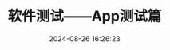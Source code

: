 ---
title: 软件测试——App测试篇
date: 2024-08-26 16:26:23
index_img: ../images/./软件测试/test01.png
tags: 软件测试 功能测试
---